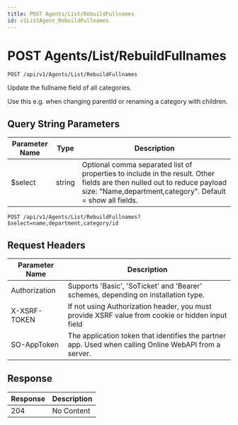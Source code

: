 ```yaml
---
title: POST Agents/List/RebuildFullnames
id: v1ListAgent_RebuildFullnames
---
```


# POST Agents/List/RebuildFullnames

```http
POST /api/v1/Agents/List/RebuildFullnames
```

Update the fullname field of all categories.

Use this e.g. when changing parentId or renaming a category with children.





## Query String Parameters

| Parameter Name | Type |  Description |
|----------------|------|--------------|
| $select | string |  Optional comma separated list of properties to include in the result. Other fields are then nulled out to reduce payload size: "Name,department,category". Default = show all fields. |

```http
POST /api/v1/Agents/List/RebuildFullnames?$select=name,department,category/id
```


## Request Headers

| Parameter Name | Description |
|----------------|-------------|
| Authorization  | Supports 'Basic', 'SoTicket' and 'Bearer' schemes, depending on installation type. |
| X-XSRF-TOKEN   | If not using Authorization header, you must provide XSRF value from cookie or hidden input field |
| SO-AppToken | The application token that identifies the partner app. Used when calling Online WebAPI from a server. |


## Response


| Response | Description |
|----------------|-------------|
| 204 | No Content |